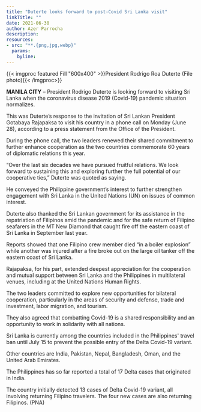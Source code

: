 ```yaml
---
title: "Duterte looks forward to post-Covid Sri Lanka visit"
linkTitle: ""
date: 2021-06-30
author: Azer Parrocha
description:
resources:
- src: "**.{png,jpg,webp}"
  params:
    byline: 
---
```

{{< imgproc featured Fill "600x400" >}}President Rodrigo Roa Duterte (File photo){{< /imgproc>}}

**MANILA CITY** –  President Rodrigo Duterte is looking forward to visiting Sri Lanka when the coronavirus disease 2019 (Covid-19) pandemic situation normalizes.

This was Duterte’s response to the invitation of Sri Lankan President Gotabaya Rajapaksa to visit his country in a phone call on Monday (June 28), according to a press statement from the Office of the President.

During the phone call, the two leaders renewed their shared commitment to further enhance cooperation as the two countries commemorate 60 years of diplomatic relations this year.

“Over the last six decades we have pursued fruitful relations. We look forward to sustaining this and exploring further the full potential of our cooperative ties,” Duterte was quoted as saying.

He conveyed the Philippine government’s interest to further strengthen engagement with Sri Lanka in the United Nations (UN) on issues of common interest.

Duterte also thanked the Sri Lankan government for its assistance in the repatriation of Filipinos amid the pandemic and for the safe return of Filipino seafarers in the MT New Diamond that caught fire off the eastern coast of Sri Lanka in September last year.

Reports showed that one Filipino crew member died “in a boiler explosion” while another was injured after a fire broke out on the large oil tanker off the eastern coast of Sri Lanka.

Rajapaksa, for his part, extended deepest appreciation for the cooperation and mutual support between Sri Lanka and the Philippines in multilateral venues, including at the United Nations Human Rights.

The two leaders committed to explore new opportunities for bilateral cooperation, particularly in the areas of security and defense, trade and investment, labor migration, and tourism.

They also agreed that combatting Covid-19 is a shared responsibility and an opportunity to work in solidarity with all nations.

Sri Lanka is currently among the countries included in the Philippines' travel ban until July 15 to prevent the possible entry of the Delta Covid-19 variant.

Other countries are India, Pakistan, Nepal, Bangladesh, Oman, and the United Arab Emirates.

The Philippines has so far reported a total of 17 Delta cases that originated in India.

The country initially detected 13 cases of Delta Covid-19 variant, all involving returning Filipino travelers. The four new cases are also returning Filipinos. (PNA)